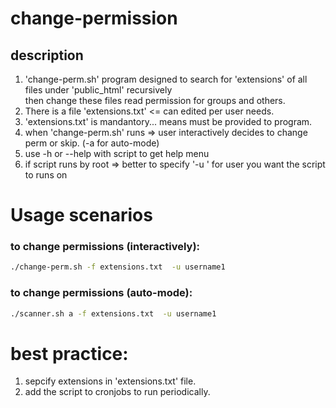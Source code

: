 # change-permission

## description
1) 'change-perm.sh' program designed to search for 'extensions' of all files under 'public_html' recursively \
        then change these files read permission for groups and others.
2) There is a file 'extensions.txt'  <= can edited per user needs.
3) 'extensions.txt' is mandantory... means must be provided to program.
4) when 'change-perm.sh' runs => user interactively decides to change perm or skip. (-a for auto-mode)
6) use -h or --help with script to get help menu
7) if script runs by root => better to specify '-u <username>' for user you want the script to runs on


# Usage scenarios

### to change permissions (interactively):
```bash
./change-perm.sh -f extensions.txt  -u username1
```
### to change permissions (auto-mode):
```bash
./scanner.sh a -f extensions.txt  -u username1
```

# best practice:

1) sepcify extensions in 'extensions.txt' file.
2) add the script to cronjobs to run periodically.
